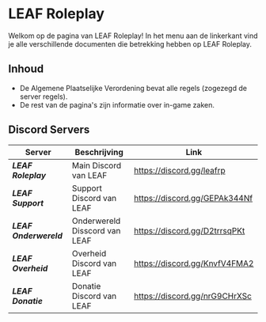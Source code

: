 # LEAF Roleplay

Welkom op de pagina van LEAF Roleplay! In het menu aan de linkerkant vind je alle verschillende documenten die betrekking hebben op LEAF Roleplay.

## Inhoud

* De Algemene Plaatselijke Verordening bevat alle regels (zogezegd de server regels).
* De rest van de pagina's zijn informatie over in-game zaken. 



## Discord Servers

| **Server**             | **Beschrijving**              | **Link**                      |
|------------------------|-------------------------------|-------------------------------|
| **_LEAF Roleplay_**    | Main Discord van LEAF         | https://discord.gg/leafrp     |
| **_LEAF Support_**     | Support Discord van LEAF      | https://discord.gg/GEPAk344Nf |
| **_LEAF Onderwereld_** | Onderwereld Disscord van LEAF | https://discord.gg/D2trrsqPKt |
| **_LEAF Overheid_**    | Overheid Discord van LEAF     | https://discord.gg/KnvfV4FMA2 |
| **_LEAF Donatie_**     | Donatie Discord van LEAF      | https://discord.gg/nrG9CHrXSc |
